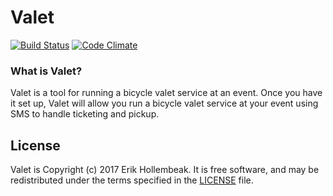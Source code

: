 # Valet

[![Build Status](https://travis-ci.org/futureperfect/valet.svg?branch=master)](https://travis-ci.org/futureperfect/valet)
[![Code Climate](https://codeclimate.com/github/futureperfect/valet/badges/gpa.svg)](https://codeclimate.com/github/futureperfect/valet)

### What is Valet?

Valet is a tool for running a bicycle valet service at an event. Once you have
it set up, Valet will allow you run a bicycle valet service at your event using
SMS to handle ticketing and pickup.

## License

Valet is Copyright (c) 2017 Erik Hollembeak.
It is free software, and may be redistributed
under the terms specified in the [LICENSE] file.

  [LICENSE]: LICENSE.md
